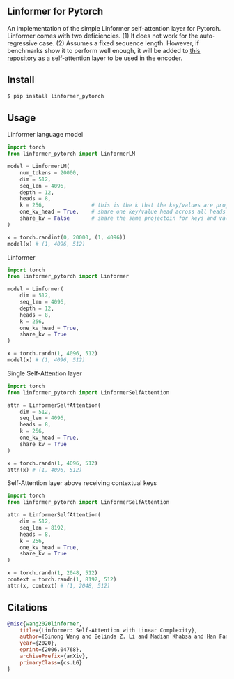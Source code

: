 ## Linformer for Pytorch

An implementation of the simple Linformer self-attention layer for Pytorch. Linformer comes with two deficiencies. (1) It does not work for the auto-regressive case. (2) Assumes a fixed sequence length. However, if benchmarks show it to perform well enough, it will be added to <a href="https://github.com/lucidrains/linear-attention-transformer">this repository</a> as a self-attention layer to be used in the encoder.

## Install

```bash
$ pip install linformer_pytorch
```

## Usage

Linformer language model

```python
import torch
from linformer_pytorch import LinformerLM

model = LinformerLM(
	num_tokens = 20000,
	dim = 512,
	seq_len = 4096,
	depth = 12,
	heads = 8,
	k = 256,               # this is the k that the key/values are projected to along the sequence dimension
	one_kv_head = True,    # share one key/value head across all heads
	share_kv = False	   # share the same projectoin for keys and values
)

x = torch.randint(0, 20000, (1, 4096))
model(x) # (1, 4096, 512)
```

Linformer

```python
import torch
from linformer_pytorch import Linformer

model = Linformer(
	dim = 512,
	seq_len = 4096,
	depth = 12,
	heads = 8,
	k = 256,
	one_kv_head = True,
	share_kv = True
)

x = torch.randn(1, 4096, 512)
model(x) # (1, 4096, 512)
```

Single Self-Attention layer

```python
import torch
from linformer_pytorch import LinformerSelfAttention

attn = LinformerSelfAttention(
	dim = 512,
	seq_len = 4096,
	heads = 8,
	k = 256,
	one_kv_head = True,
	share_kv = True
)

x = torch.randn(1, 4096, 512)
attn(x) # (1, 4096, 512)
```

Self-Attention layer above receiving contextual keys

```python
import torch
from linformer_pytorch import LinformerSelfAttention

attn = LinformerSelfAttention(
	dim = 512,
	seq_len = 8192,
	heads = 8,
	k = 256,
	one_kv_head = True,
	share_kv = True
)

x = torch.randn(1, 2048, 512)
context = torch.randn(1, 8192, 512)
attn(x, context) # (1, 2048, 512)
```

## Citations

```bibtex
@misc{wang2020linformer,
    title={Linformer: Self-Attention with Linear Complexity},
    author={Sinong Wang and Belinda Z. Li and Madian Khabsa and Han Fang and Hao Ma},
    year={2020},
    eprint={2006.04768},
    archivePrefix={arXiv},
    primaryClass={cs.LG}
}
```
